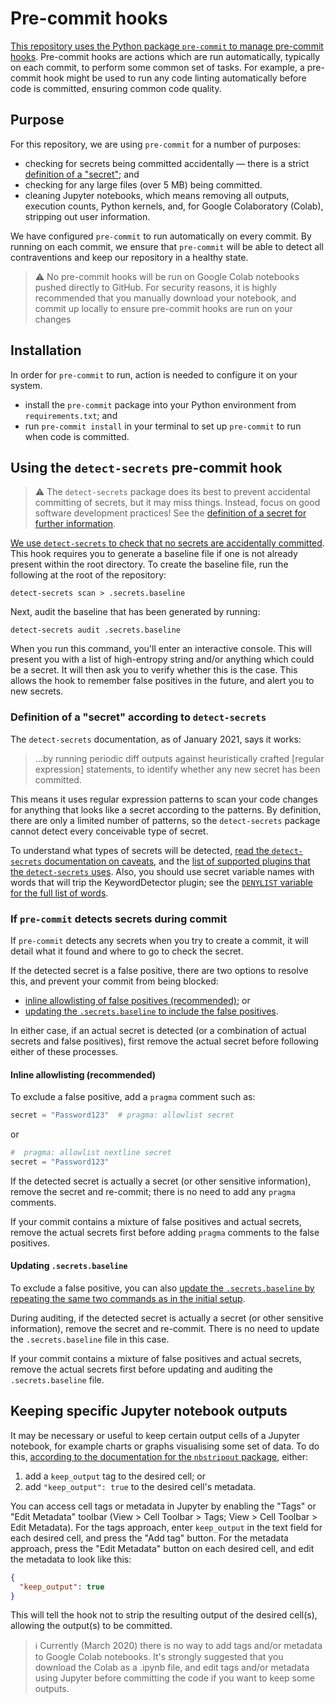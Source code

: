 # Pre-commit hooks

[This repository uses the Python package `pre-commit` to manage pre-commit
hooks][pre-commit]. Pre-commit hooks are actions which are run automatically, typically
on each commit, to perform some common set of tasks. For example, a pre-commit hook
might be used to run any code linting automatically before code is committed, ensuring
common code quality.

## Purpose

For this repository, we are using `pre-commit` for a number of purposes:

- checking for secrets being committed accidentally — there is a strict [definition of
  a "secret"](#definition-of-a-secret-according-to-detect-secrets); and
- checking for any large files (over 5 MB) being committed.
- cleaning Jupyter notebooks, which means removing all outputs, execution counts,
  Python kernels, and, for Google Colaboratory (Colab), stripping out user information.

We have configured `pre-commit` to run automatically on every commit. By running on
each commit, we ensure that `pre-commit` will be able to detect all contraventions and
keep our repository in a healthy state.

> ⚠️ No pre-commit hooks will be run on Google Colab notebooks pushed directly to
> GitHub. For security reasons, it is highly recommended that you manually download
> your notebook, and commit up locally to ensure pre-commit hooks are run on your
> changes

## Installation

In order for `pre-commit` to run, action is needed to configure it on your system.

- install the `pre-commit` package into your Python environment from
  `requirements.txt`; and
- run `pre-commit install` in your terminal to set up `pre-commit` to run when code is
  committed.

## Using the `detect-secrets` pre-commit hook

> ⚠️ The `detect-secrets` package does its best to prevent accidental committing of
> secrets, but it may miss things. Instead, focus on good software development
> practices! See the [definition of a secret for further
> information](#definition-of-a-secret-according-to-detect-secrets).

[We use `detect-secrets` to check that no secrets are accidentally
committed][detect-secrets]. This hook requires you to generate a baseline file if one
is not already present within the root directory. To create the baseline file, run the
following at the root of the repository:

```shell
detect-secrets scan > .secrets.baseline
```

Next, audit the baseline that has been generated by running:

```shell
detect-secrets audit .secrets.baseline
```

When you run this command, you'll enter an interactive console. This will present you
with a list of high-entropy string and/or anything which could be a secret. It will
then ask you to verify whether this is the case. This allows the hook to remember false
positives in the future, and alert you to new secrets.

### Definition of a "secret" according to `detect-secrets`

The `detect-secrets` documentation, as of January 2021, says it works:

> ...by running periodic diff outputs against heuristically crafted \[regular
> expression\] statements, to identify whether any new secret has been committed.

This means it uses regular expression patterns to scan your code changes for anything
that looks like a secret according to the patterns. By definition, there are only a
limited number of patterns, so the `detect-secrets` package cannot detect every
conceivable type of secret.

To understand what types of secrets will be detected, [read the `detect-secrets`
documentation on caveats][detect-secrets-caveats], and the [list of supported plugins
that the `detect-secrets` uses][detect-secrets-plugins]. Also, you should use secret
variable names with words that will trip the KeywordDetector plugin; see the
[`DENYLIST` variable for the full list of words][detect-secrets-keyword-detector].

### If `pre-commit` detects secrets during commit

If `pre-commit` detects any secrets when you try to create a commit, it will detail
what it found and where to go to check the secret.

If the detected secret is a false positive, there are two options to resolve this, and
prevent your commit from being blocked:

- [inline allowlisting of false positives
  (recommended)](#inline-allowlisting-recommended); or
- [updating the `.secrets.baseline` to include the false
  positives](#updating-secretsbaseline).

In either case, if an actual secret is detected (or a combination of actual secrets and
false positives), first remove the actual secret before following either of these
processes.

#### Inline allowlisting (recommended)

To exclude a false positive, add a `pragma` comment such as:

```python
secret = "Password123"  # pragma: allowlist secret
```

or

```python
#  pragma: allowlist nextline secret
secret = "Password123"
```

If the detected secret is actually a secret (or other sensitive information), remove
the secret and re-commit; there is no need to add any `pragma` comments.

If your commit contains a mixture of false positives and actual secrets, remove the
actual secrets first before adding `pragma` comments to the false positives.

#### Updating `.secrets.baseline`

To exclude a false positive, you can also [update the `.secrets.baseline` by repeating
the same two commands as in the initial
setup](#using-the-detect-secrets-pre-commit-hook).

During auditing, if the detected secret is actually a secret (or other sensitive
information), remove the secret and re-commit. There is no need to update the
`.secrets.baseline` file in this case.

If your commit contains a mixture of false positives and actual secrets, remove the
actual secrets first before updating and auditing the `.secrets.baseline` file.

## Keeping specific Jupyter notebook outputs

It may be necessary or useful to keep certain output cells of a Jupyter notebook, for
example charts or graphs visualising some set of data. To do this, [according to the
documentation for the `nbstripout` package][nbstripout], either:

1. add a `keep_output` tag to the desired cell; or
2. add `"keep_output": true` to the desired cell's metadata.

You can access cell tags or metadata in Jupyter by enabling the "Tags" or
"Edit Metadata" toolbar (View > Cell Toolbar > Tags; View > Cell Toolbar >
Edit Metadata). For the tags approach, enter `keep_output` in the text field for each
desired cell, and press the "Add tag" button. For the metadata approach, press the
"Edit Metadata" button on each desired cell, and edit the metadata to look like this:

```json
{
  "keep_output": true
}
```

This will tell the hook not to strip the resulting output of the desired cell(s),
allowing the output(s) to be committed.

> ℹ️ Currently (March 2020) there is no way to add tags and/or metadata to Google
> Colab notebooks. It's strongly suggested that you download the Colab as a .ipynb
> file, and edit tags and/or metadata using Jupyter before committing the code if you
> want to keep some outputs.

[detect-secrets]: https://github.com/Yelp/detect-secrets
[detect-secrets-caveats]: https://github.com/Yelp/detect-secrets#caveats
[detect-secrets-keyword-detector]: https://github.com/Yelp/detect-secrets/blob/master/detect_secrets/plugins/keyword.py
[detect-secrets-plugins]: https://github.com/Yelp/detect-secrets#currently-supported-plugins
[nbstripout]: https://github.com/kynan/nbstripout
[pre-commit]: https://pre-commit.com/
